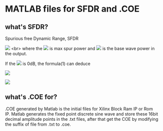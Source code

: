# MATLAB files for SFDR and .COE

## what's SFDR?
Spurious free Dynamic Range, SFDR 

![](http://latex.codecogs.com/gif.latex?$SFDR$=20\log_{10}(\frac{S_{base}}{S_{spur}})(1)) <br>
where the ![](http://latex.codecogs.com/gif.latex?S_{spur}) is max spur power and ![](http://latex.codecogs.com/gif.latex?S_{base})
is the base wave power in the output. 

If the ![](http://latex.codecogs.com/gif.latex?S_{base}) is 0dB, the formula(1) can deduce

![](http://latex.codecogs.com/gif.latex?$SFDR$=20\log_{10}(S_{base})-20\log_{10}(S_{spur})=0-20\log_{10}(S_{spur})=-20\log_{10}(S_{spur}))

![](http://latex.codecogs.com/gif.latex?$SFDR$=-S_{ms}dB)

## what's .COE for?
.COE generated by Matlab is the initial files for Xilinx Block Ram IP or Rom IP. Matlab generates the fixed point discrete sine wave and store these 16bit decimal amplitude points in the .txt files, after that get the COE by modifying the suffix of file from .txt to .coe.
